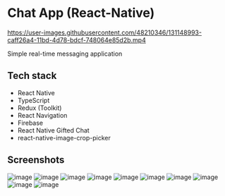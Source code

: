 # Chat App (React-Native)



https://user-images.githubusercontent.com/48210346/131148993-caff26a4-11bd-4d78-bdcf-748064e85d2b.mp4



Simple real-time messaging application
  
## Tech stack
- React Native
- TypeScript
- Redux (Toolkit)
- React Navigation
- Firebase
- React Native Gifted Chat
- react-native-image-crop-picker



## Screenshots
![image](https://user-images.githubusercontent.com/48210346/130494928-d7c6adf0-2b9e-47e7-a653-626d29dd60a1.png)
![image](https://user-images.githubusercontent.com/48210346/130495822-e9c13081-9b9d-4155-a72c-605e423c6080.png)
![image](https://user-images.githubusercontent.com/48210346/130495125-653cf5b4-f1bd-4e2a-bd95-4327fa03edfd.png)
![image](https://user-images.githubusercontent.com/48210346/130495216-dfeae3bc-458d-43bb-9601-54654ff06ff1.png)
![image](https://user-images.githubusercontent.com/48210346/130495346-758e5d3d-f00b-4f6a-9f02-7648db8ae92c.png)
![image](https://user-images.githubusercontent.com/48210346/130495449-2e0b6f25-109d-46c5-9180-1dc436284a6b.png)
![image](https://user-images.githubusercontent.com/48210346/130495527-3ba7ef15-c658-4acf-aa93-24a64293d4b2.png)
![image](https://user-images.githubusercontent.com/48210346/130495559-6828107c-4b85-41fb-889e-fb0f54fd57b0.png)
![image](https://user-images.githubusercontent.com/48210346/130495611-fbd96a5b-6a99-4a20-ad51-458f17aaddce.png)
![image](https://user-images.githubusercontent.com/48210346/130495651-cfffaeaf-4883-4a5b-89bd-24767db99da4.png)
